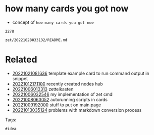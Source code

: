 # how many cards you got now

- concept of `how many cards you got now`

```
2278
```

` zet/20221028033132/README.md `

# Related

- [20221021081636](/zet/20221021081636/README.md) template example card to run command output in snippet
- [20221012171100](/zet/20221012171100/README.md) recently created nodes hub
- [20221006013313](/zet/20221006013313/README.md) zettelkasten
- [20221006032546](/zet/20221006032546/README.md) my implementation of zet cmd
- [20221008063052](/zet/20221008063052/README.md) autorunning scripts in cards
- [20221009192000](/zet/20221009192000/README.md) stuff to put on main page
- [20221013035124](/zet/20221013035124/README.md) problems with markdown conversion process

Tags:

    #idea
